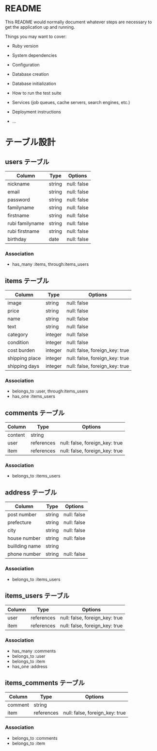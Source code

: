 # README

This README would normally document whatever steps are necessary to get the
application up and running.

Things you may want to cover:

* Ruby version

* System dependencies

* Configuration

* Database creation

* Database initialization

* How to run the test suite

* Services (job queues, cache servers, search engines, etc.)

* Deployment instructions

* ...

# テーブル設計

## users テーブル
| Column          | Type   | Options     |
| --------------- | ------ | ----------- |
| nickname        | string | null: false | 
| email           | string | null: false |
| password        | string | null: false |
| familyname      | string | null: false |
| firstname       | string | null: false |
| rubi familyname | string | null: false |
| rubi firstname  | string | null: false |
| birthday        | date   | null: false |

### Association
- has_many :items, through:items_users


## items テーブル
| Column         | Type    | Options                        |
| -------------- | ------- | ------------------------------ |
| image          | string  | null: false                    |
| price          | string  | null: false                    |
| name           | string  | null: false                    |
| text           | string  | null: false                    |
| category       | integer | null: false                    |
| condition      | integer | null: false                    |
| cost burden    | integer | null: false, foreign_key: true |
| shipping place | integer | null: false, foreign_key: true |
| shipping days  | integer | null: false, foreign_key: true |

### Association
- belongs_to :user, through:items_users
- has_one :items_users



## comments テーブル
| Column  | Type       | Options                        |
| ------- | ---------- | ------------------------------ |
| content | string     |                                |
| user    | references | null: false, foreign_key: true |
| item    | references | null: false, foreign_key: true |

### Association
- belongs_to :items_users


## address テーブル
| Column         | Type       | Options     |
| -------------- | ---------- | ----------- |
| post number    | string     | null: false |
| prefecture     | string     | null: false |
| city           | string     | null: false |
| house number   | string     | null: false |
| buillding name | string     |             |
| phone number   | string     | null: false |
### Association
- belongs_to :items_users


## items_users テーブル
| Column | Type       | Options                        |
| ------ | ---------- | ------------------------------ |
| user   | references | null: false, foreign_key: true |
| item   | references | null: false, foreign_key: true |

### Association
- has_many :comments
- belongs_to :user
- belongs_to :item 
- has_one :address


## items_comments テーブル
| Column  | Type       | Options                        |
| ------- | ---------- | ------------------------------ |
| comment | string     |                                |
| item    | references | null: false, foreign_key: true |

### Association
- belongs_to :comments
- belongs_to :item
